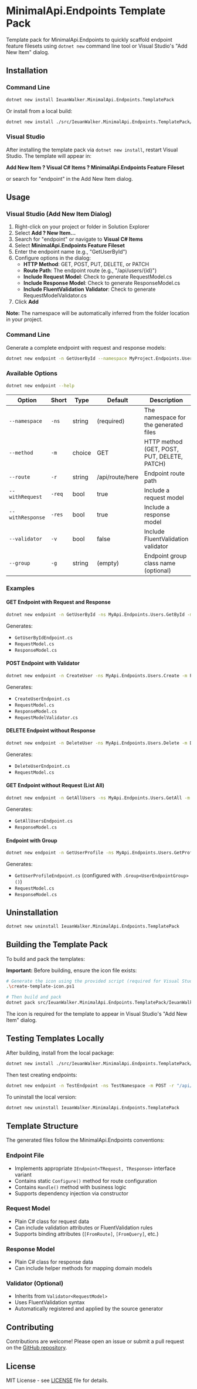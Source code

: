# MinimalApi.Endpoints Template Pack

Template pack for MinimalApi.Endpoints to quickly scaffold endpoint feature filesets using `dotnet new` command line tool or Visual Studio's "Add New Item" dialog.

## Installation

### Command Line

```bash
dotnet new install IeuanWalker.MinimalApi.Endpoints.TemplatePack
```

Or install from a local build:

```bash
dotnet new install ./src/IeuanWalker.MinimalApi.Endpoints.TemplatePack/bin/Release/IeuanWalker.MinimalApi.Endpoints.TemplatePack.1.0.0.nupkg
```

### Visual Studio

After installing the template pack via `dotnet new install`, restart Visual Studio. The template will appear in:

**Add New Item ? Visual C# Items ? MinimalApi.Endpoints Feature Fileset**

or search for "endpoint" in the Add New Item dialog.

## Usage

### Visual Studio (Add New Item Dialog)

1. Right-click on your project or folder in Solution Explorer
2. Select **Add ? New Item...**
3. Search for "endpoint" or navigate to **Visual C# Items**
4. Select **MinimalApi.Endpoints Feature Fileset**
5. Enter the endpoint name (e.g., "GetUserById")
6. Configure options in the dialog:
   - **HTTP Method**: GET, POST, PUT, DELETE, or PATCH
   - **Route Path**: The endpoint route (e.g., "/api/users/{id}")
   - **Include Request Model**: Check to generate RequestModel.cs
   - **Include Response Model**: Check to generate ResponseModel.cs
   - **Include FluentValidation Validator**: Check to generate RequestModelValidator.cs
7. Click **Add**

**Note:** The namespace will be automatically inferred from the folder location in your project.

### Command Line

Generate a complete endpoint with request and response models:

```bash
dotnet new endpoint -n GetUserById --namespace MyProject.Endpoints.Users.GetById --method POST --route "/api/users" -o Features/Users/Create
```

### Available Options

```bash
dotnet new endpoint --help
```

| Option | Short | Type | Default | Description |
|--------|-------|------|---------|-------------|
| `--namespace` | `-ns` | string | (required) | The namespace for the generated files |
| `--method` | `-m` | choice | GET | HTTP method (GET, POST, PUT, DELETE, PATCH) |
| `--route` | `-r` | string | /api/route/here | Endpoint route path |
| `--withRequest` | `-req` | bool | true | Include a request model |
| `--withResponse` | `-res` | bool | true | Include a response model |
| `--validator` | `-v` | bool | false | Include FluentValidation validator |
| `--group` | `-g` | string | (empty) | Endpoint group class name (optional) |

### Examples

#### GET Endpoint with Request and Response

```bash
dotnet new endpoint -n GetUserById -ns MyApi.Endpoints.Users.GetById -m GET -r "/api/users/{id}" -o Endpoints/Users/GetById
```

Generates:
- `GetUserByIdEndpoint.cs`
- `RequestModel.cs`
- `ResponseModel.cs`

#### POST Endpoint with Validator

```bash
dotnet new endpoint -n CreateUser -ns MyApi.Endpoints.Users.Create -m POST -r "/api/users" -v true -o Endpoints/Users/Create
```

Generates:
- `CreateUserEndpoint.cs`
- `RequestModel.cs`
- `ResponseModel.cs`
- `RequestModelValidator.cs`

#### DELETE Endpoint without Response

```bash
dotnet new endpoint -n DeleteUser -ns MyApi.Endpoints.Users.Delete -m DELETE -r "/api/users/{id}" -res false -o Endpoints/Users/Delete
```

Generates:
- `DeleteUserEndpoint.cs`
- `RequestModel.cs`

#### GET Endpoint without Request (List All)

```bash
dotnet new endpoint -n GetAllUsers -ns MyApi.Endpoints.Users.GetAll -m GET -r "/api/users" -req false -o Endpoints/Users/GetAll
```

Generates:
- `GetAllUsersEndpoint.cs`
- `ResponseModel.cs`

#### Endpoint with Group

```bash
dotnet new endpoint -n GetUserProfile -ns MyApi.Endpoints.Users.GetProfile -m GET -r "/{id}/profile" -g UserEndpointGroup -o Endpoints/Users/GetProfile
```

Generates:
- `GetUserProfileEndpoint.cs` (configured with `.Group<UserEndpointGroup>()`)
- `RequestModel.cs`
- `ResponseModel.cs`

## Uninstallation

```bash
dotnet new uninstall IeuanWalker.MinimalApi.Endpoints.TemplatePack
```

## Building the Template Pack

To build and pack the templates:

**Important:** Before building, ensure the icon file exists:
```bash
# Generate the icon using the provided script (required for Visual Studio integration)
.\create-template-icon.ps1

# Then build and pack
dotnet pack src/IeuanWalker.MinimalApi.Endpoints.TemplatePack/IeuanWalker.MinimalApi.Endpoints.TemplatePack.csproj -c Release
```

The icon is required for the template to appear in Visual Studio's "Add New Item" dialog.

## Testing Templates Locally

After building, install from the local package:

```bash
dotnet new install ./src/IeuanWalker.MinimalApi.Endpoints.TemplatePack/bin/Release/IeuanWalker.MinimalApi.Endpoints.TemplatePack.1.0.0.nupkg
```

Then test creating endpoints:

```bash
dotnet new endpoint -n TestEndpoint -ns TestNamespace -m POST -r "/api/test" -o ./test-output
```

To uninstall the local version:

```bash
dotnet new uninstall IeuanWalker.MinimalApi.Endpoints.TemplatePack
```

## Template Structure

The generated files follow the MinimalApi.Endpoints conventions:

### Endpoint File

- Implements appropriate `IEndpoint<TRequest, TResponse>` interface variant
- Contains static `Configure()` method for route configuration
- Contains `Handle()` method with business logic
- Supports dependency injection via constructor

### Request Model

- Plain C# class for request data
- Can include validation attributes or FluentValidation rules
- Supports binding attributes (`[FromRoute]`, `[FromQuery]`, etc.)

### Response Model

- Plain C# class for response data
- Can include helper methods for mapping domain models

### Validator (Optional)

- Inherits from `Validator<RequestModel>`
- Uses FluentValidation syntax
- Automatically registered and applied by the source generator

## Contributing

Contributions are welcome! Please open an issue or submit a pull request on the [GitHub repository](https://github.com/IeuanWalker/MinimalApi.Endpoints).

## License

MIT License - see [LICENSE](LICENSE) file for details.
